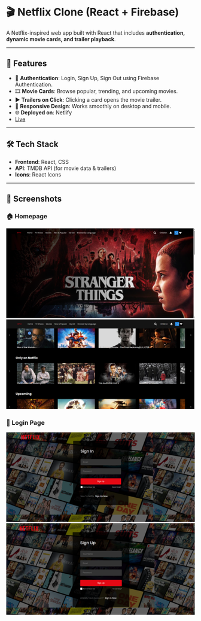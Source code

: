 # 🎬 Netflix Clone (React + Firebase)

A Netflix-inspired web app built with React that includes **authentication, dynamic movie cards, and trailer playback**.  

---

## 🚀 Features
- 🔐 **Authentication**: Login, Sign Up, Sign Out using Firebase Authentication.  
- 🎞️ **Movie Cards**: Browse popular, trending, and upcoming movies.  
- ▶️ **Trailers on Click**: Clicking a card opens the movie trailer.  
- 📱 **Responsive Design**: Works smoothly on desktop and mobile.  
- 🌐 **Deployed on**: Netlify
- [Live](https://saloni06.netlify.app)

---

## 🛠️ Tech Stack
- **Frontend**: React, CSS  
- **API**: TMDB API (for movie data & trailers)  
- **Icons**: React Icons  

---




## 📸 Screenshots  

### 🏠 Homepage

![Login Screenshot](src/assets/screenshots/homepage1.png)
![Login Screenshot](src/assets/screenshots/homepage2.png)


### 🔑 Login Page
![Homepage Screenshot](src/assets/screenshots/login1.png)
![Homepage Screenshot](src/assets/screenshots/login2.png)

